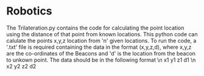 # Robotics
The Trilateration.py contains the code for calculating the point location using the distance of that point from known locations. This python code can calulate the points x,y,z location from 'n' given locations. 
To run the code, a '.txt' file is required containing the data in the format (x,y,z,d), where x,y,z are the co-ordinates of the Beacons and 'd' is the location from the beacon to unkown point.
The data should be in the following format \n
x1 y1 z1 d1 \n
x2 y2 z2 d2
